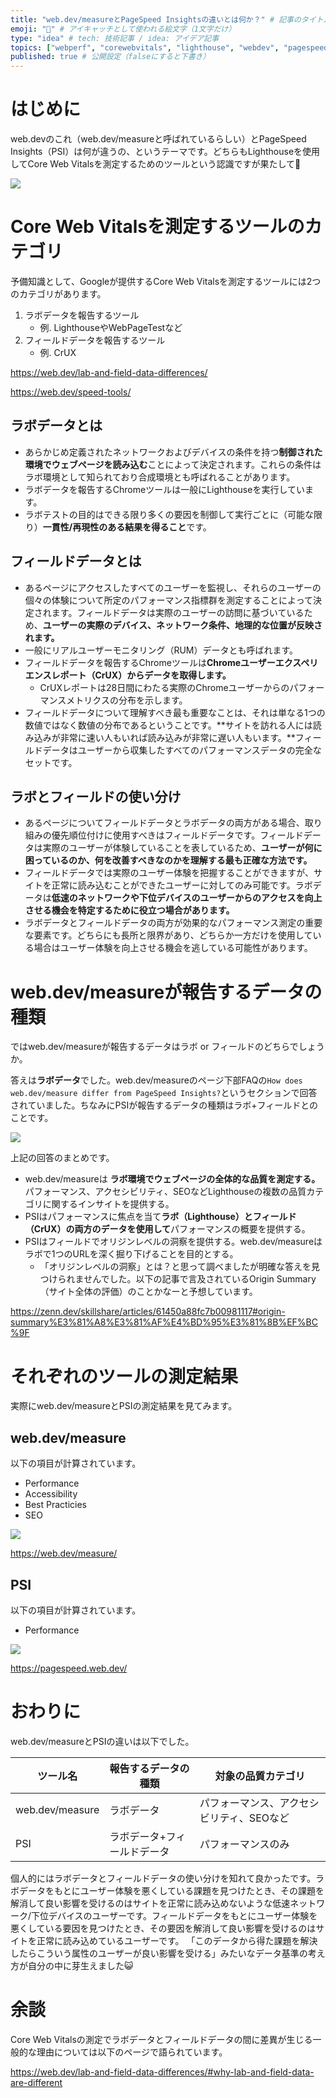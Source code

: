 ```yaml
---
title: "web.dev/measureとPageSpeed Insightsの違いとは何か？" # 記事のタイトル
emoji: "📏" # アイキャッチとして使われる絵文字（1文字だけ）
type: "idea" # tech: 技術記事 / idea: アイデア記事
topics: ["webperf", "corewebvitals", "lighthouse", "webdev", "pagespeedinsights"] # タグ。["markdown", "rust", "aws"]のように指定する
published: true # 公開設定（falseにすると下書き）
---
```


# はじめに
web.devのこれ（web.dev/measureと呼ばれているらしい）とPageSpeed Insights（PSI）は何が違うの、というテーマです。どちらもLighthouseを使用してCore Web Vitalsを測定するためのツールという認識ですが果たして🤔

![](https://storage.googleapis.com/zenn-user-upload/72ea59efad2f-20220615.png)

# Core Web Vitalsを測定するツールのカテゴリ
予備知識として、Googleが提供するCore Web Vitalsを測定するツールには2つのカテゴリがあります。

1. ラボデータを報告するツール
   - 例. LighthouseやWebPageTestなど
2. フィールドデータを報告するツール
   - 例. CrUX

https://web.dev/lab-and-field-data-differences/

https://web.dev/speed-tools/

## ラボデータとは
- あらかじめ定義されたネットワークおよびデバイスの条件を持つ**制御された環境でウェブページを読み込む**ことによって決定されます。これらの条件はラボ環境として知られており合成環境とも呼ばれることがあります。
- ラボデータを報告するChromeツールは一般にLighthouseを実行しています。
- ラボテストの目的はできる限り多くの要因を制御して実行ごとに（可能な限り）**一貫性/再現性のある結果を得ること**です。

## フィールドデータとは
- あるページにアクセスしたすべてのユーザーを監視し、それらのユーザーの個々の体験について所定のパフォーマンス指標群を測定することによって決定されます。フィールドデータは実際のユーザーの訪問に基づいているため、**ユーザーの実際のデバイス、ネットワーク条件、地理的な位置が反映されます。**
- 一般にリアルユーザーモニタリング（RUM）データとも呼ばれます。
- フィールドデータを報告するChromeツールは**Chromeユーザーエクスペリエンスレポート（CrUX）からデータを取得します。**
  - CrUXレポートは28日間にわたる実際のChromeユーザーからのパフォーマンスメトリクスの分布を示します。
- フィールドデータについて理解すべき最も重要なことは、それは単なる1つの数値ではなく数値の分布であるということです。**サイトを訪れる人には読み込みが非常に速い人もいれば読み込みが非常に遅い人もいます。**フィールドデータはユーザーから収集したすべてのパフォーマンスデータの完全なセットです。

## ラボとフィールドの使い分け
- あるページについてフィールドデータとラボデータの両方がある場合、取り組みの優先順位付けに使用すべきはフィールドデータです。フィールドデータは実際のユーザーが体験していることを表しているため、**ユーザーが何に困っているのか、何を改善すべきなのかを理解する最も正確な方法です。**
- フィールドデータでは実際のユーザー体験を把握することができますが、サイトを正常に読み込むことができたユーザーに対してのみ可能です。ラボデータは**低速のネットワークや下位デバイスのユーザーからのアクセスを向上させる機会を特定するために役立つ場合があります。**
- ラボデータとフィールドデータの両方が効果的なパフォーマンス測定の重要な要素です。どちらにも長所と限界があり、どちらか一方だけを使用している場合はユーザー体験を向上させる機会を逃している可能性があります。

# web.dev/measureが報告するデータの種類
ではweb.dev/measureが報告するデータはラボ or フィールドのどちらでしょうか。

答えは**ラボデータ**でした。web.dev/measureのページ下部FAQの`How does web.dev/measure differ from PageSpeed Insights?`というセクションで回答されていました。ちなみにPSIが報告するデータの種類はラボ+フィールドとのことです。

![](https://storage.googleapis.com/zenn-user-upload/e79caf87d400-20220615.png)

上記の回答のまとめです。

- web.dev/measureは **ラボ環境でウェブページの全体的な品質を測定する。** パフォーマンス、アクセシビリティ、SEOなどLighthouseの複数の品質カテゴリに関するインサイトを提供する。
- PSIはパフォーマンスに焦点を当て**ラボ（Lighthouse）とフィールド（CrUX）の両方のデータを使用して**パフォーマンスの概要を提供する。
- PSIはフィールドでオリジンレベルの洞察を提供する。web.dev/measureはラボで1つのURLを深く掘り下げることを目的とする。
  - 「オリジンレベルの洞察」とは？と思って調べましたが明確な答えを見つけられませんでした。以下の記事で言及されているOrigin Summary（サイト全体の評価）のことかなーと予想しています。

https://zenn.dev/skillshare/articles/61450a88fc7b00981117#origin-summary%E3%81%A8%E3%81%AF%E4%BD%95%E3%81%8B%EF%BC%9F

# それぞれのツールの測定結果
実際にweb.dev/measureとPSIの測定結果を見てみます。

## web.dev/measure
以下の項目が計算されています。

- Performance
- Accessibility
- Best Practicies
- SEO

![](https://gyazo.com/5e85bb1a1e6cc5cbff2bceb29bcf21bb.png)

https://web.dev/measure/

## PSI
以下の項目が計算されています。

- Performance

![](https://gyazo.com/787427bb8b59297c7f3204bf91df81b6.png)

https://pagespeed.web.dev/

# おわりに
web.dev/measureとPSIの違いは以下でした。

|ツール名|報告するデータの種類|対象の品質カテゴリ|
|---|---|---|
|web.dev/measure|ラボデータ|パフォーマンス、アクセシビリティ、SEOなど|
|PSI|ラボデータ+フィールドデータ|パフォーマンスのみ|

個人的にはラボデータとフィールドデータの使い分けを知れて良かったです。ラボデータをもとにユーザー体験を悪くしている課題を見つけたとき、その課題を解消して良い影響を受けるのはサイトを正常に読み込めないような低速ネットワーク/下位デバイスのユーザーです。フィールドデータをもとにユーザー体験を悪くしている要因を見つけたとき、その要因を解消して良い影響を受けるのはサイトを正常に読み込めているユーザーです。
「このデータから得た課題を解決したらこういう属性のユーザーが良い影響を受ける」みたいなデータ基準の考え方が自分の中に芽生えました😺

# 余談
Core Web Vitalsの測定でラボデータとフィールドデータの間に差異が生じる一般的な理由については以下のページで語られています。

https://web.dev/lab-and-field-data-differences/#why-lab-and-field-data-are-different
